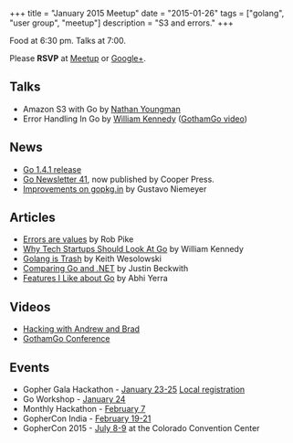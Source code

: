 +++
title = "January 2015 Meetup"
date = "2015-01-26"
tags = ["golang", "user group", "meetup"]
description = "S3 and errors."
+++

Food at 6:30 pm. Talks at 7:00.

Please **RSVP** at [Meetup](http://www.meetup.com/startupedmonton/events/219469117/) or [Google+](https://plus.google.com/events/c38k0atrsdtuisbh1d73bqs4848).

## Talks

* Amazon S3 with Go by [Nathan Youngman](https://twitter.com/nathany)
* Error Handling In Go by [William Kennedy](https://twitter.com/GoingGoDotNet) ([GothamGo video](https://vimeo.com/115782573))

## News

* [Go 1.4.1 release](http://golang.org/doc/devel/release.html#go1.4.minor)
* [Go Newsletter 41](http://golangweekly.com/issues/41), now published by Cooper Press.
* [Improvements on gopkg.in](http://blog.labix.org/2015/01/13/improvements-on-gopkg-in) by Gustavo Niemeyer

## Articles

* [Errors are values](http://blog.golang.org/errors-are-values) by Rob Pike
* [Why Tech Startups Should Look At Go](http://startupedmonton.tumblr.com/post/107921476571/why-tech-startups-should-look-at-go) by William Kennedy
* [Golang is Trash](http://dtrace.org/blogs/wesolows/2014/12/29/golang-is-trash/) by Keith Wesolowski
* [Comparing Go and .NET](http://jbeckwith.com/2015/01/04/comparing-go-and-dotnet/) by Justin Beckwith
* [Features I Like about Go](https://medium.com/on-being-a-code-monkey/things-i-like-about-go-e026762be8ac) by Abhi Yerra

## Videos

* [Hacking with Andrew and Brad](https://www.youtube.com/watch?v=1rZ-JorHJEY)
* [GothamGo Conference](https://vimeo.com/channels/852217)

## Events

* Gopher Gala Hackathon - [January 23-25](http://www.gophergala.com/) [Local registration](http://www.meetup.com/startupedmonton/events/219629529/)
* Go Workshop - [January 24](/workshop)
* Monthly Hackathon - [February 7](http://www.meetup.com/startupedmonton/events/drsdskytdbkb/)
* GopherCon India - [February 19-21](http://www.gophercon.in/)
* GopherCon 2015 - [July 8-9](http://blog.gopheracademy.com/birthday-bash-2014/go-turns-5/) at the Colorado Convention Center
